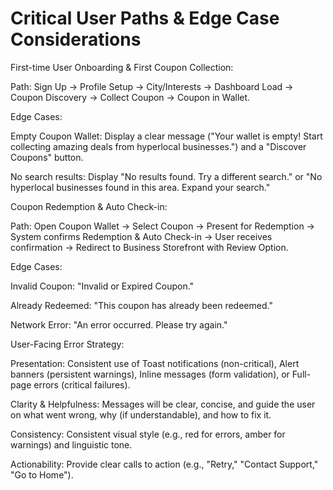 # Critical User Paths & Edge Case Considerations
First-time User Onboarding & First Coupon Collection:

Path: Sign Up -> Profile Setup -> City/Interests -> Dashboard Load -> Coupon Discovery -> Collect Coupon -> Coupon in Wallet.

Edge Cases:

Empty Coupon Wallet: Display a clear message ("Your wallet is empty! Start collecting amazing deals from hyperlocal businesses.") and a "Discover Coupons" button.

No search results: Display "No results found. Try a different search." or "No hyperlocal businesses found in this area. Expand your search."

Coupon Redemption & Auto Check-in:

Path: Open Coupon Wallet -> Select Coupon -> Present for Redemption -> System confirms Redemption & Auto Check-in -> User receives confirmation -> Redirect to Business Storefront with Review Option.

Edge Cases:

Invalid Coupon: "Invalid or Expired Coupon."

Already Redeemed: "This coupon has already been redeemed."

Network Error: "An error occurred. Please try again."

User-Facing Error Strategy:

Presentation: Consistent use of Toast notifications (non-critical), Alert banners (persistent warnings), Inline messages (form validation), or Full-page errors (critical failures).

Clarity & Helpfulness: Messages will be clear, concise, and guide the user on what went wrong, why (if understandable), and how to fix it.

Consistency: Consistent visual style (e.g., red for errors, amber for warnings) and linguistic tone.

Actionability: Provide clear calls to action (e.g., "Retry," "Contact Support," "Go to Home").
